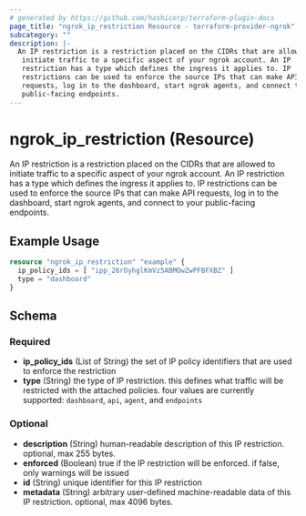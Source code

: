 ```yaml
---
# generated by https://github.com/hashicorp/terraform-plugin-docs
page_title: "ngrok_ip_restriction Resource - terraform-provider-ngrok"
subcategory: ""
description: |-
  An IP restriction is a restriction placed on the CIDRs that are allowed to
   initiate traffic to a specific aspect of your ngrok account. An IP
   restriction has a type which defines the ingress it applies to. IP
   restrictions can be used to enforce the source IPs that can make API
   requests, log in to the dashboard, start ngrok agents, and connect to your
   public-facing endpoints.
---
```


# ngrok_ip_restriction (Resource)

An IP restriction is a restriction placed on the CIDRs that are allowed to
 initiate traffic to a specific aspect of your ngrok account. An IP
 restriction has a type which defines the ingress it applies to. IP
 restrictions can be used to enforce the source IPs that can make API
 requests, log in to the dashboard, start ngrok agents, and connect to your
 public-facing endpoints.

## Example Usage

```terraform
resource "ngrok_ip_restriction" "example" {
  ip_policy_ids = [ "ipp_26rOyhglKmVz5ABMOwZwPFBFXBZ" ]
  type = "dashboard"
}
```

<!-- schema generated by tfplugindocs -->
## Schema

### Required

- **ip_policy_ids** (List of String) the set of IP policy identifiers that are used to enforce the restriction
- **type** (String) the type of IP restriction. this defines what traffic will be restricted with the attached policies. four values are currently supported: `dashboard`, `api`, `agent`, and `endpoints`

### Optional

- **description** (String) human-readable description of this IP restriction. optional, max 255 bytes.
- **enforced** (Boolean) true if the IP restriction will be enforced. if false, only warnings will be issued
- **id** (String) unique identifier for this IP restriction
- **metadata** (String) arbitrary user-defined machine-readable data of this IP restriction. optional, max 4096 bytes.


